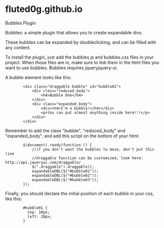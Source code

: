 # fluted0g.github.io
Bubbles Plugin

Bubbles: a simple plugin that allows you to create expandable divs.

These bubbles can be expanded by doubleclicking, and can be filled with any content.
            
To install the plugin, just add the bubbles.js and bubbles.css files in your project.
When those files are in, make sure to link them in the html files you want to use bubbles.
Bubbles requires jqueryjquery-ui.

A bubble element looks like this:

            <div class="draggable bubble" id="bubble01">
                <div class="reduced_body">
                    <h4>Bubble One</h4>
                </div>
                <div class="expanded_body">
                    <div><h4>I'm a bubble!</h4></div>
                    <p>You can put almost anything inside here!!!</p>                    
                </div>
            </div>
            
Remember to add the class "bubble", "reduced_body" and "expanded_body", and add this script on the bottom of your html:

            $(document).ready(function () {
                //if you don't want the bubbles to move, don't put this line
                //draggable function can be customized, look here: http://api.jqueryui.com/draggable/
                $(".draggable").draggable();
                expandableDBL($("#bubble01"));
                expandableDBL($("#bubble02"));
                expandableDBL($("#bubble03"));
            });
            
Finally, you should declare the initial position of each bubble in your css, like this:

            #bubble01 {
              top: 10px;
              left: 20px;
            }
